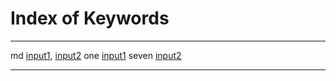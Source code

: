 # Index of Keywords

--------------------  --------------------
md                    [input1](input1.html), [input2](input2.html)
one                   [input1](input1.html)
seven                 [input2](input2.html)
--------------------  --------------------
